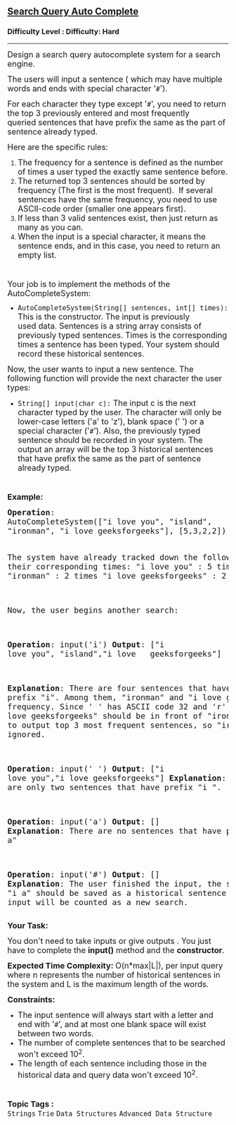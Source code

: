 <h2><a href="https://www.geeksforgeeks.org/problems/search-query-auto-complete/0?category%255B%255D=Strings&problemStatus=unsolved&difficulty%255B%255D=2&page=1&query=category%255B%255DStringsproblemStatusunsolveddifficulty%255B%255D2page1category%255B%255DStr">Search Query Auto Complete</a></h2><h3>Difficulty Level : Difficulty: Hard</h3><hr><div class="problems_problem_content__Xm_eO"><p><span style="font-size: 18px;">Design a search query autocomplete system for a search engine. </span></p>
<p><span style="font-size: 18px;">The users will input a sentence ( which may have multiple words and ends with special character '<code>#</code>').</span></p>
<p><span style="font-size: 18px;">For each character they type except '<code>#</code>', you need to return the top 3 previously entered&nbsp;and most frequently queried&nbsp;sentences that have prefix the same as the part of sentence already typed. </span></p>
<p><span style="font-size: 18px;">Here are the specific rules:</span></p>
<ol>
<li><span style="font-size: 18px;">The frequency&nbsp;for a sentence is defined as the number of times a user typed the exactly same sentence before.</span></li>
<li><span style="font-size: 18px;">The returned top 3 sentences should be sorted by frequency&nbsp;(The first is the most frequent).&nbsp; If several sentences have the same frequency, you need to use ASCII-code order (smaller one appears first).</span></li>
<li><span style="font-size: 18px;">If less than 3 valid&nbsp;sentences exist, then just return as many as you can.</span></li>
<li><span style="font-size: 18px;">When the input is a special character, it means the sentence ends, and in this case, you need to return an empty list. </span></li>
</ol>
<p>&nbsp;</p>
<p><span style="font-size: 18px;">Your job is to implement the methods of the AutoCompleteSystem:</span></p>
<ul>
<li><span style="font-size: 18px;"><code>AutoCompleteSystem(String[] sentences, int[] times):</code> This is the constructor. The input is previously used&nbsp;data. Sentences is a string array consists of previously typed sentences. Times is the corresponding times a sentence has been typed. Your system should record these historical sentences.</span></li>
</ul>
<p><span style="font-size: 18px;">Now, the user wants to input a new sentence. The following function will provide the next character the user types:</span></p>
<ul>
<li><span style="font-size: 18px;"><code>String[]&nbsp;input(char c):</code>&nbsp;The input c is the next character typed by the user. The character will only be lower-case letters ('a' to 'z'), blank space (' ') or a special character ('<code>#</code>'). Also, the previously typed sentence should be recorded in your system. The output an array&nbsp;will be the top 3 historical sentences that have prefix the same as the part of sentence already typed.</span></li>
</ul>
<p>&nbsp;</p>
<p><strong><span style="font-size: 18px;">Example:</span></strong></p>
<pre><span style="font-size: 18px;"><strong>Operation</strong>:
AutoCompleteSystem(["i love you", "island",
"ironman", "i love geeksforgeeks"], [5,3,2,2])

The system have already tracked down the 
following sentences and their corresponding 
times: 
"i love you" : 5 times 
"island" : 3 times 
"ironman" : 2 times 
"i love geeksforgeeks" : 2 times 

Now, the user begins another search: 

<strong>Operation</strong>: input('i') 
<strong>Output</strong>: 
["i love you", "island","i love 
&nbsp;                      geeksforgeeks"] 

<strong>Explanation</strong>: 
There are four sentences that have prefix 
"i". Among them, "ironman" and "i love 
geeksforgeeks" have same frequency. Since 
' ' has ASCII code 32 and 'r' has ASCII code
 114, "i love geeksforgeeks" should be in 
front of "ironman". Also we only need to 
output top 3 most frequent sentences, so 
"ironman" will be ignored. 

<strong>Operation</strong>: input(' ') 
<strong>Output</strong>: ["i love you","i love geeksforgeeks"] 
<strong>Explanation</strong>: 
There are only two sentences that have prefix 
"i ". 

<strong>Operation</strong>: input('a') 
<strong>Output</strong>: [] 
<strong>Explanation</strong>: 
There are no sentences that have prefix "i a"

<strong>Operation</strong>: input('#') 
<strong>Output</strong>: [] 
<strong>Explanation</strong>: 
The user finished the input, the sentence 
"i a" should be saved as a historical 
sentence in system. And the next input 
will be counted as a new search.
</span></pre>
<p><span style="font-size: 18px;"><strong>Your Task:</strong></span></p>
<p><span style="font-size: 18px;">You don't need to take inputs or give outputs . You just have to complete the <strong>input()</strong>&nbsp;method and the&nbsp;<strong>constructor</strong>.</span></p>
<p><span style="font-size: 18px;"><strong>Expected Time Complexity: </strong>O(n*max|L|), per input query where n represents the number of historical sentences in the system and L&nbsp;is the maximum&nbsp;length of the words.</span></p>
<p><span style="font-size: 18px;"><strong>Constraints:</strong> </span></p>
<ul>
<li><span style="font-size: 18px;">The input sentence will always start with a letter and end with '<code>#</code>', and at most&nbsp;one blank space will exist between two words. </span></li>
<li><span style="font-size: 18px;">The number of complete sentences that to be searched won't exceed 10<sup>2</sup>.</span></li>
<li><span style="font-size: 18px;">The length of each sentence including those in the historical data and query data&nbsp;won't exceed 10<sup>2</sup>. </span></li>
</ul></div><br><p><span style=font-size:18px><strong>Topic Tags : </strong><br><code>Strings</code>&nbsp;<code>Trie</code>&nbsp;<code>Data Structures</code>&nbsp;<code>Advanced Data Structure</code>&nbsp;